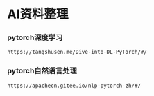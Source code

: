 # AI资料整理
### pytorch深度学习
```
https://tangshusen.me/Dive-into-DL-PyTorch/#/
```

### pytorch自然语言处理
```
https://apachecn.gitee.io/nlp-pytorch-zh/#/
```
